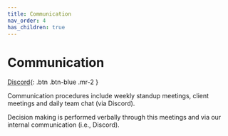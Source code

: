 ```yaml
---
title: Communication
nav_order: 4
has_children: true
---
```

# Communication
[Discord](https://discord.com/channels/1002069706125094934){: .btn .btn-blue .mr-2  }

Communication procedures include weekly standup meetings, client meetings and daily team chat (via Discord).

Decision making is performed verbally through this meetings and via our internal communication (i.e., Discord).
